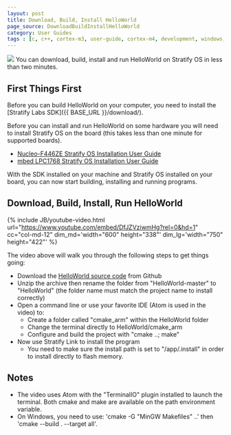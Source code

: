 ```yaml
---
layout: post
title: Download, Build, Install HelloWorld
page_source: DownloadBuildInstallHelloWorld
category: User Guides
tags : [c, c++, cortex-m3, user-guide, cortex-m4, development, windows, macosx, Stratify]
---
```


<img class="post_image" src="{{ BASE_PATH }}/images/qt-creator-screen-shot.png" />
You can download, build, install and run HelloWorld on Stratify OS in less than two minutes.

## First Things First

Before you can build HelloWorld on your computer, you need to install the [Stratify Labs SDK]({{ BASE_URL }}/download/).

Before you can install and run HelloWorld on some hardware you will need to install Stratify OS on the board (this takes less than one minute for supported boards).

- [Nucleo-F446ZE Stratify OS Installation User Guide]()
- [mbed LPC1768 Stratify OS Installation User Guide]()

With the SDK installed on your machine and Stratify OS installed on your board, you can now start building, installing and running programs.

## Download, Build, Install, Run HelloWorld

{% include JB/youtube-video.html
	url="https://www.youtube.com/embed/DfJZVziwmHg?rel=0&hd=1"
    cc="col-md-12"
	dim_md='width="600" height="338"'
	dim_lg='width="750" height="422"'
%}

The video above will walk you through the following steps to get things going:

- Download the [HelloWorld source code](https://github.com/StratifyLabs/HelloWorld) from Github
- Unzip the archive then rename the folder from "HelloWorld-master" to "HelloWorld" (the folder name must match the project name to install correctly)
- Open a command line or use your favorite IDE (Atom is used in the video) to:
  - Create a folder called "cmake_arm" within the HelloWorld folder
  - Change the terminal directly to HelloWorld/cmake_arm
  - Configure and build the project with "cmake ..; make"
- Now use Stratify Link to install the program
  - You need to make sure the install path is set to "/app/.install" in order to install directly to flash memory.

## Notes

- The video uses Atom with the "TerminalIO" plugin installed to launch the terminal. Both cmake and make are available on the path environment variable.
- On Windows, you need to use: 'cmake -G "MinGW Makefiles" ..' then 'cmake --build . --target all'.





